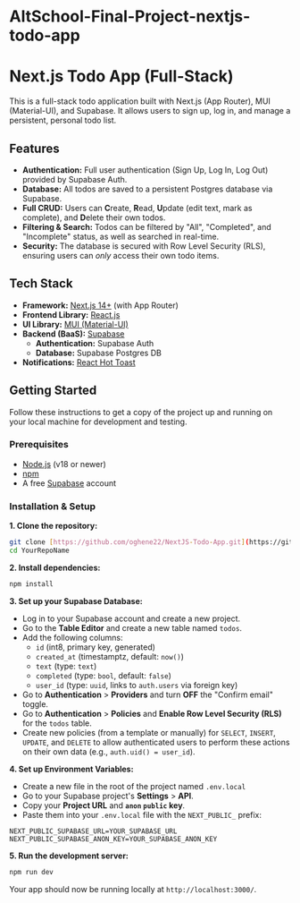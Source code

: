 # AltSchool-Final-Project-nextjs-todo-app
# Next.js Todo App (Full-Stack)

This is a full-stack todo application built with Next.js (App Router), MUI (Material-UI), and Supabase. It allows users to sign up, log in, and manage a persistent, personal todo list.

## Features

* **Authentication:** Full user authentication (Sign Up, Log In, Log Out) provided by Supabase Auth.
* **Database:** All todos are saved to a persistent Postgres database via Supabase.
* **Full CRUD:** Users can **C**reate, **R**ead, **U**pdate (edit text, mark as complete), and **D**elete their own todos.
* **Filtering & Search:** Todos can be filtered by "All", "Completed", and "Incomplete" status, as well as searched in real-time.
* **Security:** The database is secured with Row Level Security (RLS), ensuring users can *only* access their own todo items.

## Tech Stack

* **Framework:** [Next.js 14+](https://nextjs.org/) (with App Router)
* **Frontend Library:** [React.js](https://react.dev/)
* **UI Library:** [MUI (Material-UI)](https://mui.com/)
* **Backend (BaaS):** [Supabase](https://supabase.com/)
    * **Authentication:** Supabase Auth
    * **Database:** Supabase Postgres DB
* **Notifications:** [React Hot Toast](https://react-hot-toast.com/)

## Getting Started

Follow these instructions to get a copy of the project up and running on your local machine for development and testing.

### Prerequisites

* [Node.js](https://nodejs.org/en/) (v18 or newer)
* [npm](https://www.npmjs.com/)
* A free [Supabase](https://supabase.com/) account

### Installation & Setup

**1. Clone the repository:**
```bash
git clone [https://github.com/oghene22/NextJS-Todo-App.git](https://github.com/oghene22/NextJS-Todo-App.git)
cd YourRepoName
```

**2. Install dependencies:**
```bash
npm install
```

**3. Set up your Supabase Database:**
* Log in to your Supabase account and create a new project.
* Go to the **Table Editor** and create a new table named `todos`.
* Add the following columns:
    * `id` (int8, primary key, generated)
    * `created_at` (timestamptz, default: `now()`)
    * `text` (type: `text`)
    * `completed` (type: `bool`, default: `false`)
    * `user_id` (type: `uuid`, links to `auth.users` via foreign key)
* Go to **Authentication** > **Providers** and turn **OFF** the "Confirm email" toggle.
* Go to **Authentication** > **Policies** and **Enable Row Level Security (RLS)** for the `todos` table.
* Create new policies (from a template or manually) for `SELECT`, `INSERT`, `UPDATE`, and `DELETE` to allow authenticated users to perform these actions on their own data (e.g., `auth.uid() = user_id`).

**4. Set up Environment Variables:**
* Create a new file in the root of the project named `.env.local`
* Go to your Supabase project's **Settings** > **API**.
* Copy your **Project URL** and **`anon` `public` key**.
* Paste them into your `.env.local` file with the `NEXT_PUBLIC_` prefix:

```
NEXT_PUBLIC_SUPABASE_URL=YOUR_SUPABASE_URL
NEXT_PUBLIC_SUPABASE_ANON_KEY=YOUR_SUPABASE_ANON_KEY
```

**5. Run the development server:**
```bash
npm run dev
```

Your app should now be running locally at `http://localhost:3000/`.